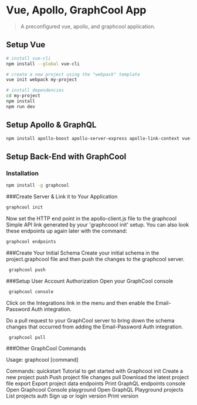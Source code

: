 # Vue, Apollo, GraphCool App

> A preconfigured vue, apollo, and graphcool application.

## Setup Vue

``` bash
# install vue-cli
npm install --global vue-cli

# create a new project using the "webpack" template
vue init webpack my-project

# install dependencies
cd my-project
npm install
npm run dev
```
## Setup Apollo & GraphQL

``` bash
npm install apollo-boost apollo-server-express apollo-link-context vue-apollo graphql graphql-tools cors
```
## Setup Back-End with GraphCool
### Installation
``` bash
npm install -g graphcool
```

###Create Server & Link it to Your Application
``` bash
graphcool init
```

Now set the HTTP end point in the apollo-client.js file to the graphcool Simple API link generated by your 'graphcoool init' setup. You can also look these endpoints up again later with the command:
``` bash
graphcool endpoints
```

###Create Your Initial Schema
Create your initial schema in the project.graphcool file and then push the changes to the graphcool server.
``` bash
 graphcool push
```

###Setup User Account Authorization
Open your GraphCool console
``` bash
 graphcool console
```

Click on the Integrations link in the menu and then enable the Email-Password Auth integration.

Do a pull request to your GraphCool server to bring down the schema changes that occurred from adding the Email-Password Auth integration.
``` bash
 graphcool pull
```

###Other GraphCool Commands

Usage: graphcool [command]

  Commands:
    quickstart    Tutorial to get started with Graphcool
    init          Create a new project
    push          Push project file changes
    pull          Download the latest project file
    export        Export project data
    endpoints     Print GraphQL endpoints
    console       Open Graphcool Console
    playground    Open GraphQL Playground
    projects      List projects
    auth          Sign up or login
    version       Print version